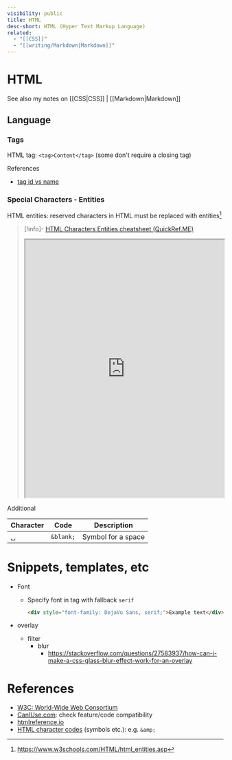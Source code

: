 ```yaml
---
visibility: public
title: HTML
desc-short: HTML (Hyper Text Markup Language)
related:
  - "[[CSS]]"
  - "[[writing/Markdown|Markdown]]"
---
```

# HTML

See also my notes on [[CSS|CSS]] | [[Markdown|Markdown]]

## Language


### Tags

HTML tag: `<tag>Content</tag>` (some don't require a closing tag)

References

- [tag id vs name](https://stackoverflow.com/questions/5319754/cross-reference-named-anchor-in-markdown/7335259#7335259)


### Special Characters - Entities

HTML entities: reserved characters in HTML must be replaced with entities[^1]

> [!info]- [HTML Characters Entities cheatsheet (QuickRef.ME)](https://quickref.me/html-char.html#html-character-entity-references)
> <iframe title="" src="https://quickref.me/html-char.html#html-character-entity-references" width="100%" height="600"></iframe>

Additional

| Character | Code      | Description        |
| --------- | --------- | ------------------ |
| &blank;   | `&blank;` | Symbol for a space |

[^1]: <https://www.w3schools.com/HTML/html_entities.asp>


# Snippets, templates, etc

- Font
    - Specify font in tag with fallback `serif`

        ```html
        <div style="font-family: DejaVu Sans, serif;">Example text</div>
        ```

- overlay
    - filter
        - blur
            - <https://stackoverflow.com/questions/27583937/how-can-i-make-a-css-glass-blur-effect-work-for-an-overlay>


# References

- [W3C: World-Wide Web Consortium](https://www.w3.org/)
- [CanIUse.com](https://caniuse.com/): check feature/code compatibility
- [htmlreference.io](https://htmlreference.io/)
- [HTML character codes](https://www.rapidtables.com/web/html/html-codes.html) (symbols etc.): e.g. `&amp;`
